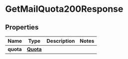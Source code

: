 

# GetMailQuota200Response


## Properties

| Name | Type | Description | Notes |
|------------ | ------------- | ------------- | -------------|
|**quota** | [**Quota**](Quota.md) |  |  |



